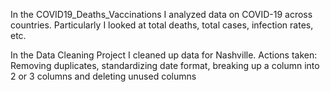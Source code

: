 In the COVID19_Deaths_Vaccinations I analyzed data on COVID-19 across countries. Particularly I looked at total deaths, total cases, infection rates, etc.

In the Data Cleaning Project I cleaned up data for Nashville. Actions taken: Removing duplicates, standardizing date format, breaking up a column into 2 or 3 columns and deleting unused columns
